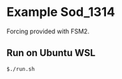 # Example Sod_1314
Forcing provided with FSM2.

## Run on Ubuntu WSL
````shell script
$./run.sh
````

